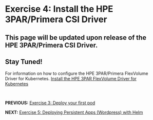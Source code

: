 # Exercise 4: Install the HPE 3PAR/Primera CSI Driver

## This page will be updated upon release of the HPE 3PAR/Primera CSI Driver.

## Stay Tuned!

For information on how to configure the HPE 3PAR/Primera FlexVolume Driver for Kubernetes. [Install the HPE 3PAR FlexVolume Driver for Kubernetes](3par_volume_plugin_install_flexvolume.md)

&nbsp;
&nbsp;
&nbsp;


**PREVIOUS:** [Exercise 3: Deploy your first pod](deploy_first_pod.md)

**NEXT:** [Exercise 5: Deploying Persistent Apps (Wordpress) with Helm](deploy_app_helm.md)
